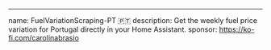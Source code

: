 ---
name: FuelVariationScraping-PT 🇵🇹
description: Get the weekly fuel price variation for Portugal directly in your Home Assistant.
sponsor: https://ko-fi.com/carolinabrasio
